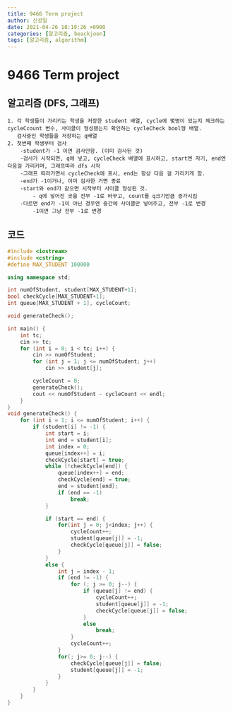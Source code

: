 ```yaml
---
title: 9466 Term project
author: 신성일
date: 2021-04-26 18:19:26 +0900
categories: [알고리즘, beackjoon]
tags: [알고리즘, algorithm]
---
```


# 9466 Term project

## 알고리즘 (DFS, 그래프)

    1. 각 학생들이 가리키는 학생을 저장한 student 배열, cycle에 몇명이 있는지 체크하는 cycleCcount 변수, 사이클이 형성됐는지 확인하는 cycleCheck bool형 배열.
       검사중인 학생들을 저장하는 q배열
    2. 첫번째 학생부터 검사
    	-student가 -1 이면 검사안함. (이미 검사된 것)
    	-검사가 시작되면, q에 넣고, cycleCheck 배열에 표시하고, start엔 자기, end엔 다음걸 가리키며, 그래프따라 dfs 시작
    	-그래프 따라가면서 cycleCheck에 표시, end는 항상 다음 걸 가리키게 함.
    	-end가 -1이거나, 이미 검사한 거면 종료
    	-start와 end가 같으면 시작부터 사이클 형성된 것.
    		- q에 넣어진 곳을 전부 -1로 바꾸고, count를 q크기만큼 증가시킴
    	-다르면 end가 -1이 아닌 경우엔 중간에 사이클만 넣어주고, 전부 -1로 변경
    		-1이면 그냥 전부 -1로 변경

## 코드

```cpp
#include <iostream>
#include <cstring>
#define MAX_STUDENT 100000

using namespace std;

int numOfStudent, student[MAX_STUDENT+1];
bool checkCycle[MAX_STUDENT+1];
int queue[MAX_STUDENT + 1], cycleCount;

void generateCheck();

int main() {
	int tc;
	cin >> tc;
	for (int i = 0; i < tc; i++) {
		cin >> numOfStudent;
		for (int j = 1; j <= numOfStudent; j++)
			cin >> student[j];

		cycleCount = 0;
		generateCheck();
		cout << numOfStudent - cycleCount << endl;
	}
}
void generateCheck() {
	for (int i = 1; i <= numOfStudent; i++) {
		if (student[i] != -1) {
			int start = i;
			int end = student[i];
			int index = 0;
			queue[index++] = i;
			checkCycle[start] = true;
			while (!checkCycle[end]) {
				queue[index++] = end;
				checkCycle[end] = true;
				end = student[end];
				if (end == -1)
					break;
			}

			if (start == end) {
				for(int j = 0; j<index; j++) {
					cycleCount++;
					student[queue[j]] = -1;
					checkCycle[queue[j]] = false;
				}
			}
			else {
				int j = index - 1;
				if (end != -1) {
					for (; j >= 0; j--) {
						if (queue[j] != end) {
							cycleCount++;
							student[queue[j]] = -1;
							checkCycle[queue[j]] = false;
						}
						else
							break;
					}
					cycleCount++;
				}
				for(; j>= 0; j--) {
					checkCycle[queue[j]] = false;
					student[queue[j]] = -1;
				}
			}
		}
	}
}
```
